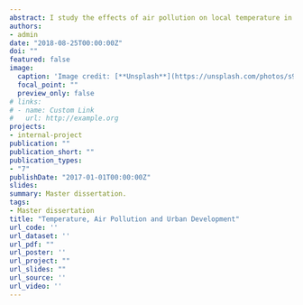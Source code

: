 ```yaml
---
abstract: I study the effects of air pollution on local temperature in Chinese cities using NASA satellite data. An indirect effect of air pollution through the urban heat island effect (UHI) is studied through a novel estimation technique of the UHI. I also show that air pollution’s effect has been impacted by Chinese anti-pollution policies. Finally, I show that air pollution has a stronger effect on urban areas than rural areas (holding all else equal).
authors:
- admin
date: "2018-08-25T00:00:00Z"
doi: ""
featured: false
image:
  caption: 'Image credit: [**Unsplash**](https://unsplash.com/photos/s9CC2SKySJM)'
  focal_point: ""
  preview_only: false
# links:
# - name: Custom Link
#   url: http://example.org
projects:
- internal-project
publication: ""
publication_short: ""
publication_types:
- "7"
publishDate: "2017-01-01T00:00:00Z"
slides: 
summary: Master dissertation.
tags:
- Master dissertation
title: "Temperature, Air Pollution and Urban Development"
url_code: ''
url_dataset: ''
url_pdf: ""
url_poster: ''
url_project: ""
url_slides: ""
url_source: ''
url_video: ''
---
```

